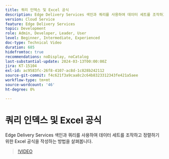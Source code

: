 ```yaml
---
title: 쿼리 인덱스 및 Excel 공식
description: Edge Delivery Services 색인과 쿼리를 사용하여 데이터 세트를 조작하고 정렬하기 위한 Excel 공식을 작성하는 방법을 살펴봅니다.
version: Cloud Service
feature: Edge Delivery Services
topic: Development
role: Admin, Developer, Leader, User
level: Beginner, Intermediate, Experienced
doc-type: Technical Video
duration: 685
hidefromtoc: true
recommendations: noDisplay, noCatalog
last-substantial-update: 2024-03-13T00:00:00Z
jira: KT-15104
exl-id: ac9583fc-26f8-4107-ac8d-1c828b242112
source-git-commit: f4c621f3a9caa8c2c64b8323312343fe421a5aee
workflow-type: tm+mt
source-wordcount: '46'
ht-degree: 0%

---
```


# 쿼리 인덱스 및 Excel 공식

Edge Delivery Services 색인과 쿼리를 사용하여 데이터 세트를 조작하고 정렬하기 위한 Excel 공식을 작성하는 방법을 살펴봅니다.

>[!VIDEO](https://video.tv.adobe.com/v/3427787/?learn=on)
